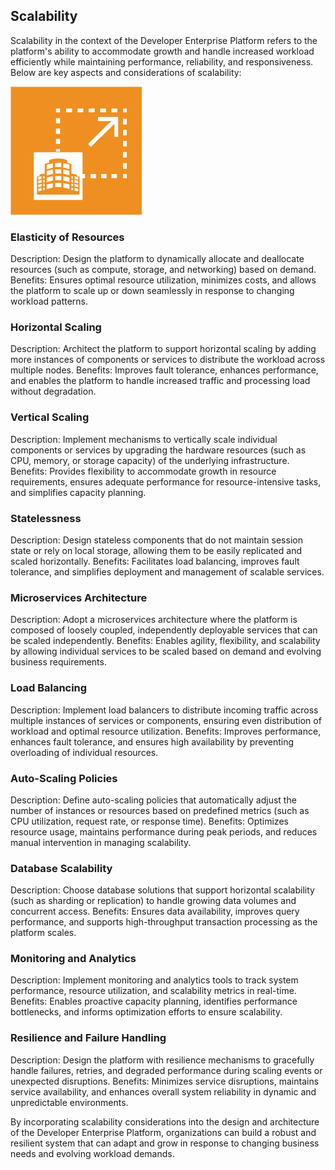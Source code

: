## Scalability

Scalability in the context of the Developer Enterprise Platform refers to the platform's ability to accommodate growth and handle increased workload efficiently while maintaining performance, reliability, and responsiveness. Below are key aspects and considerations of scalability:

![Scalability](./images/Scalability.png)

### Elasticity of Resources

Description: Design the platform to dynamically allocate and deallocate resources (such as compute, storage, and networking) based on demand.
Benefits: Ensures optimal resource utilization, minimizes costs, and allows the platform to scale up or down seamlessly in response to changing workload patterns.

### Horizontal Scaling

Description: Architect the platform to support horizontal scaling by adding more instances of components or services to distribute the workload across multiple nodes.
Benefits: Improves fault tolerance, enhances performance, and enables the platform to handle increased traffic and processing load without degradation.

### Vertical Scaling

Description: Implement mechanisms to vertically scale individual components or services by upgrading the hardware resources (such as CPU, memory, or storage capacity) of the underlying infrastructure.
Benefits: Provides flexibility to accommodate growth in resource requirements, ensures adequate performance for resource-intensive tasks, and simplifies capacity planning.

### Statelessness

Description: Design stateless components that do not maintain session state or rely on local storage, allowing them to be easily replicated and scaled horizontally.
Benefits: Facilitates load balancing, improves fault tolerance, and simplifies deployment and management of scalable services.

### Microservices Architecture

Description: Adopt a microservices architecture where the platform is composed of loosely coupled, independently deployable services that can be scaled independently.
Benefits: Enables agility, flexibility, and scalability by allowing individual services to be scaled based on demand and evolving business requirements.

### Load Balancing

Description: Implement load balancers to distribute incoming traffic across multiple instances of services or components, ensuring even distribution of workload and optimal resource utilization.
Benefits: Improves performance, enhances fault tolerance, and ensures high availability by preventing overloading of individual resources.

### Auto-Scaling Policies

Description: Define auto-scaling policies that automatically adjust the number of instances or resources based on predefined metrics (such as CPU utilization, request rate, or response time).
Benefits: Optimizes resource usage, maintains performance during peak periods, and reduces manual intervention in managing scalability.

### Database Scalability

Description: Choose database solutions that support horizontal scalability (such as sharding or replication) to handle growing data volumes and concurrent access.
Benefits: Ensures data availability, improves query performance, and supports high-throughput transaction processing as the platform scales.

### Monitoring and Analytics

Description: Implement monitoring and analytics tools to track system performance, resource utilization, and scalability metrics in real-time.
Benefits: Enables proactive capacity planning, identifies performance bottlenecks, and informs optimization efforts to ensure scalability.

### Resilience and Failure Handling

Description: Design the platform with resilience mechanisms to gracefully handle failures, retries, and degraded performance during scaling events or unexpected disruptions.
Benefits: Minimizes service disruptions, maintains service availability, and enhances overall system reliability in dynamic and unpredictable environments.

By incorporating scalability considerations into the design and architecture of the Developer Enterprise Platform, organizations can build a robust and resilient system that can adapt and grow in response to changing business needs and evolving workload demands.